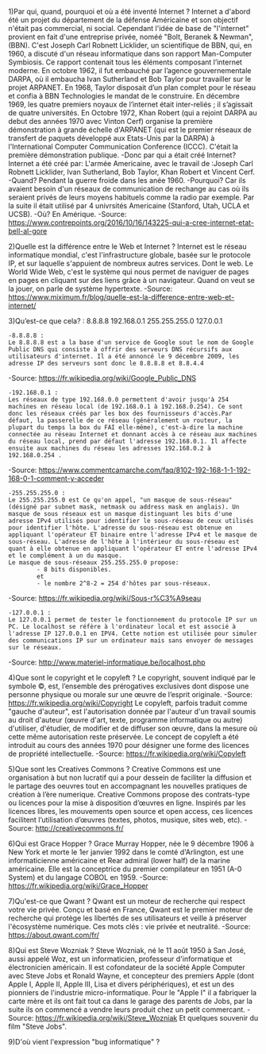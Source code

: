 1)Par qui, quand, pourquoi et où a été inventé Internet ?
	Internet a d'abord été un projet du département de la défense Américaine et son objectif n'était pas commercial, ni social.
	Cependant l'idée de base de "l'internet" provient en fait d'une entreprise privée, noméé "Bolt, Beranek & Newman", (BBN).
	C'est Joseph Carl Robnett Licklider, un scientifique de BBN, qui, en 1960, a discuté d'un réseau informatique dans son rapport Man-Computer Symbiosis. Ce rapport contenait tous les éléments composant l’internet moderne. En octobre 1962, il fut embauché par l’agence gouvernementale DARPA, où il embaucha Ivan Sutherland et Bob Taylor pour travailler sur le projet ARPANET. En 1968, Taylor disposait d’un plan complet pour le réseau et confia à BBN Technologies le mandat de le construire.
	 En décembre 1969, les quatre premiers noyaux de l’internet était inter-reliés ; il s’agissait de quatre universités.
	 En Octobre 1972, Khan Robert (qui a rejoint DARPA au debut des années 1970 avec Vinton Cerf) organise la première démonstration à grande échelle d'ARPANET (qui est le premier réseaux de transfert de paquets développé aux Etats-Unis par la DARPA) à l'International Computer Communication Conference  (ICCC). C'était la première démonstration publique.
	 	-Donc par qui a était créé Internet?
	 	 Internet a été créé par: L'armée Americaine, avec le travail de :Joseph Carl Robnett Licklider, Ivan Sutherland, Bob Taylor, Khan Robert et Vincent Cerf.
	 	-Quand?
	 	 Pendant la guerre froide dans les anée 1960.
	 	-Pourquoi?
	 	 Car ils avaient besoin d'un réseaux de communication de rechange au cas où ils seraient privés de leurs moyens habituels comme la radio par exemple. Par la suite il  était utilisé par 4 univrsités Americaine (Stanford, Utah, UCLA et UCSB).
	 	-Où?
	 	 En Amérique.
	-Source: https://www.contrepoints.org/2016/10/16/143225-qui-a-cree-internet-etat-bell-al-gore

2)Quelle est la différence entre le Web et Internet ?
	Internet est le réseau informatique mondial, c'est l'infrastructure globale, basée sur le protocole IP, et sur laquelle s'appuient de nombreux autres services. Dont le web.
	Le World Wide Web, c'est le système qui nous permet de naviguer de pages en pages en cliquant sur des liens grâce à un navigateur. Quand on veut se la jouer, on parle de système hypertexte.
-Source: https://www.miximum.fr/blog/quelle-est-la-difference-entre-web-et-internet/

3)Qu’est-ce que cela? :
8.8.8.8
192.168.0.1
255.255.255.0
127.0.0.1

	-8.8.8.8 :
	Le 8.8.8.8 est a la base d'un service de Google sout le nom de Google Public DNS qui consiste à offrir des serveurs DNS récursifs aux utilisateurs d'internet. Il a été annoncé le 9 décembre 2009, les adresse IP des serveurs sont donc le 8.8.8.8 et 8.8.4.4
 -Source: https://fr.wikipedia.org/wiki/Google_Public_DNS

	-192.168.0.1 :
	Les réseaux de type 192.168.0.0 permettent d'avoir jusqu'à 254 machines en réseau local (de 192.168.0.1 à 192.168.0.254). Ce sont donc les réseaux créés par les box des fournisseurs d'accès.Par défaut, la passerelle de ce réseau (généralement un routeur, la plupart du temps la box du FAI elle-même), c'est-à-dire la machine connectée au réseau Internet et donnant accès à ce réseau aux machines du réseau local, prend par défaut l'adresse 192.168.0.1. Il affecte ensuite aux machines du réseau les adresses 192.168.0.2 à 192.168.0.254 .
-Source: https://www.commentcamarche.com/faq/8102-192-168-1-1-192-168-0-1-comment-y-acceder
	
	-255.255.255.0 :
	Le 255.255.255.0 est Ce qu'on appel, "un masque de sous-réseau" (désigné par subnet mask, netmask ou address mask en anglais). Un masque de sous réseaux est un masque distinguant les bits d'une adresse IPv4 utilisés pour identifier le sous-réseau de ceux utilisés pour identifier l'hôte. L'adresse du sous-réseau est obtenue en appliquant l'opérateur ET binaire entre l'adresse IPv4 et le masque de sous-réseau. L'adresse de l'hôte à l'intérieur du sous-réseau est quant à elle obtenue en appliquant l'opérateur ET entre l'adresse IPv4 et le complément à un du masque.
	Le masque de sous-réseaux 255.255.255.0 propose: 
			- 8 bits disponibles.
			et 
			- le nombre 2^8-2 = 254 d'hôtes par sous-réseaux.
-Source: https://fr.wikipedia.org/wiki/Sous-r%C3%A9seau

	-127.0.0.1 :
	Le 127.0.0.1 permet de tester le fonctionnement du protocole IP sur un PC. Le localhost se réfère à l'ordinateur local et est associé à l'adresse IP 127.0.0.1 en IPV4. Cette notion est utilisée pour simuler des communications IP sur un ordinateur mais sans envoyer de messages sur le réseaux.
-Source: http://www.materiel-informatique.be/localhost.php

4)Que sont le copyright et le copyleft ?
	Le copyright, souvent indiqué par le symbole ©, est, l’ensemble des prérogatives exclusives dont dispose une personne physique ou morale sur une œuvre de l’esprit originale.
-Source: https://fr.wikipedia.org/wiki/Copyright
	Le copyleft, parfois traduit comme "gauche d'auteur", est l'autorisation donnée par l'auteur d'un travail soumis au droit d'auteur (œuvre d'art, texte, programme informatique ou autre) d'utiliser, d'étudier, de modifier et de diffuser son œuvre, dans la mesure où cette même autorisation reste préservée.
	Le concept de copyleft a été introduit au cours des années 1970 pour désigner une forme des licences de propriété intellectuelle.
-Source: https://fr.wikipedia.org/wiki/Copyleft

5)Que sont les Creatives Commons ?
	Creative Commons est une organisation à but non lucratif qui a pour dessein de faciliter la diffusion et le partage des oeuvres tout en accompagnant les nouvelles pratiques de création à l’ère numerique.
	Creative Commons propose des contrats-type ou licences pour la mise à disposition d’œuvres en ligne. Inspirés par les licences libres, les mouvements open source et open access, ces licences facilitent l’utilisation d’œuvres (textes, photos, musique, sites web, etc).
-Source: http://creativecommons.fr/

6)Qui est Grace Hopper ?
	Grace Murray Hopper, née le 9 décembre 1906 à New York et morte le 1er janvier 1992 dans le comté d'Arlington, est une informaticienne américaine et Rear admiral (lower half) de la marine américaine. Elle est la conceptrice du premier compilateur en 1951 (A-0 System) et du langage COBOL en 1959.
-Source: https://fr.wikipedia.org/wiki/Grace_Hopper

7)Qu'est-ce que Qwant ?
	Qwant est un moteur de recherche qui respect votre vie privée. Conçu et basé en France, Qwant est le premier moteur de recherche qui protège les libertés de ses utilisateurs et veille à préserver l'écosystème numérique. Ces mots clés : vie privée et neutralité.
-Source: https://about.qwant.com/fr/

8)Qui est Steve Wozniak ?
	Steve Wozniak, né le 11 août 1950 à San José, aussi appelé Woz, est un informaticien, professeur d'informatique et électronicien américain.
	Il est cofondateur de la société Apple Computer avec Steve Jobs et Ronald Wayne, et concepteur des premiers Apple (dont Apple I, Apple II, Apple III, Lisa et divers périphériques), et est un des pionniers de l'industrie micro-informatique.
	Pour le "Apple I" il a fabriquer la carte mère et ils ont fait tout ca dans le garage des parents de Jobs, par la suite ils on commencé a vendre leurs produit chez un petit commercant.
-Source: https://fr.wikipedia.org/wiki/Steve_Wozniak 
		Et quelques souvenir du film "Steve Jobs".

9)D'où vient l'expression "bug informatique" ?